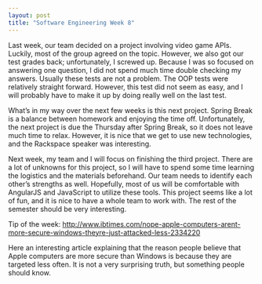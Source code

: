 ```yaml
---
layout: post
title: "Software Engineering Week 8"
---
```

Last week, our team decided on a project involving video game APIs. Luckily, most of the group agreed on the topic. However, we also got our test grades back; unfortunately, I screwed up. Because I was so focused on answering one question, I did not spend much time double checking my answers. Usually these tests are not a problem. The OOP tests were relatively straight forward. However, this test did not seem as easy, and I will probably have to make it up by doing really well on the last test.

What’s in my way over the next few weeks is this next project. Spring Break is a balance between homework and enjoying the time off. Unfortunately, the next project is due the Thursday after Spring Break, so it does not leave much time to relax. However, it is nice that we get to use new technologies, and the Rackspace speaker was interesting.

Next week, my team and I will focus on finishing the third project. There are a lot of unknowns for this project, so I will have to spend some time learning the logistics and the materials beforehand. Our team needs to identify each other’s strengths as well. Hopefully, most of us will be comfortable with AngularJS and JavaScript to utilize these tools. This project seems like a lot of fun, and it is nice to have a whole team to work with. The rest of the semester should be very interesting.

Tip of the week: http://www.ibtimes.com/nope-apple-computers-arent-more-secure-windows-theyre-just-attacked-less-2334220

Here an interesting article explaining that the reason people believe that Apple computers are more secure than Windows is because they are targeted less often. It is not a very surprising truth, but something people should know.
